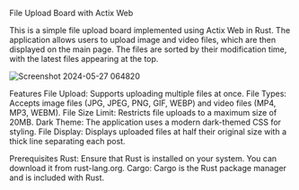 File Upload Board with Actix Web

This is a simple file upload board implemented using Actix Web in Rust. The application allows users to upload image and video files, which are then displayed on the main page. The files are sorted by their modification time, with the latest files appearing at the top.




![Screenshot 2024-05-27 064820](https://github.com/ChessLogical/actix/assets/169053333/8a81e8f7-7dc6-48a5-9d4d-28ab2add862c)



Features
File Upload: Supports uploading multiple files at once.
File Types: Accepts image files (JPG, JPEG, PNG, GIF, WEBP) and video files (MP4, MP3, WEBM).
File Size Limit: Restricts file uploads to a maximum size of 20MB.
Dark Theme: The application uses a modern dark-themed CSS for styling.
File Display: Displays uploaded files at half their original size with a thick line separating each post.

Prerequisites
Rust: Ensure that Rust is installed on your system. You can download it from rust-lang.org.
Cargo: Cargo is the Rust package manager and is included with Rust.
